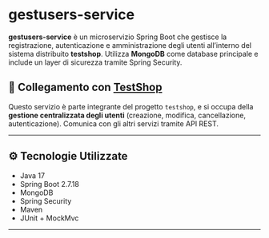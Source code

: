 # gestusers-service

**gestusers-service** è un microservizio Spring Boot che gestisce la registrazione, autenticazione e amministrazione degli utenti all’interno del sistema distribuito **testshop**. Utilizza **MongoDB** come database principale e include un layer di sicurezza tramite Spring Security.

## 🔗 Collegamento con [TestShop](https://github.com/enricocairo03/TestShop)


Questo servizio è parte integrante del progetto `testshop`, e si occupa della **gestione centralizzata degli utenti** (creazione, modifica, cancellazione, autenticazione). Comunica con gli altri servizi tramite API REST.

---

## ⚙️ Tecnologie Utilizzate

- Java 17  
- Spring Boot 2.7.18  
- MongoDB  
- Spring Security  
- Maven  
- JUnit + MockMvc

---
